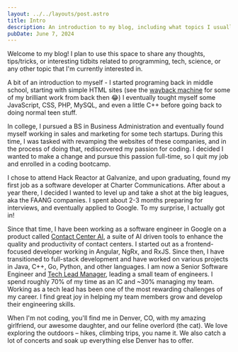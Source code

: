 ```yaml
---
layout: ../../layouts/post.astro
title: Intro
description: An introduction to my blog, including what topics I usually focus on, the technologies I am most excited about, and what I hope others can learn from my ramblings.
pubDate: June 7, 2024
---
```


<!-- ![Intro](/assets/images/posts/code-canvas.jpg) -->

Welcome to my blog! I plan to use this space to share any thoughts, tips/tricks, or interesting tidbits related to programming, tech, science, or any other topic that I'm currently interested in.

A bit of an introduction to myself - I started programing back in middle school, starting with simple HTML sites (see the [wayback machine](https://web.archive.org/web/20070824090440/http://www.istvanpszekely.com/) for some of my brilliant work from back then 😂) I eventually tought myself some JavaScript, CSS, PHP, MySQL, and even a little C++ before going back to doing normal teen stuff.

In college, I pursued a BS in Business Administration and eventually found myself working in sales and marketing for some tech startups. During this time, I was tasked with revamping the websites of these companies, and in the process of doing that, rediscovered my passion for coding. I decided I wanted to make a change and pursue this passion full-time, so I quit my job and enrolled in a coding bootcamp.

I chose to attend Hack Reactor at Galvanize, and upon graduating, found my first job as a software developer at Charter Communications. After about a year there, I decided I wanted to level up and take a shot at the big leagues, aka the FAANG companies. I spent about 2-3 months preparing for interviews, and eventually applied to Google. To my surprise, I actually got in!

Since that time, I have been working as a software engineer in Google on a product called [Contact Center AI](https://cloud.google.com/solutions/contact-center?hl=en), a suite of AI driven tools to enhance the quality and productivity of contact centers. I started out as a frontend-focused developer working in Angular, NgRx, and RxJS. Since then, I have transitioned to full-stack development and have worked on various projects in Java, C++, Go, Python, and other languages. I am now a Senior Software Engineer and [Tech Lead Manager](https://www.teamblind.com/post/What-does-Tech-Lead-Manager-mean-in-Google-8e4VQDy1), leading a small team of engineers. I spend roughly 70% of my time as an IC and ~30% managing my team. Working as a tech lead has been one of the most rewarding challenges of my career. I find great joy in helping my team members grow and develop their engineering skills.

When I'm not coding, you'll find me in Denver, CO, with my amazing girlfriend, our awesome daughter, and our feline overlord (the cat). We love exploring the outdoors – hikes, climbing trips, you name it. We also catch a lot of concerts and soak up everything else Denver has to offer.
